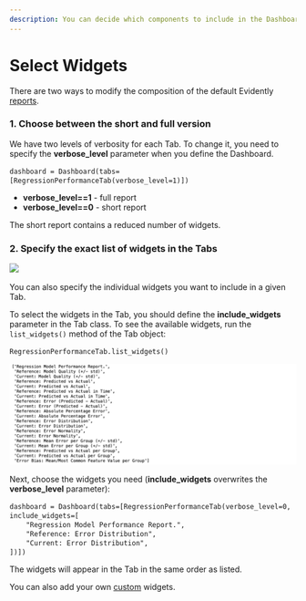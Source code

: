 ```yaml
---
description: You can decide which components to include in the Dashboards or HTML Reports.
---
```


# Select Widgets

There are two ways to modify the composition of the default Evidently [reports](../reports/).

### 1. Choose between the short and full version

We have two levels of verbosity for each Tab. To change it, you need to specify the **verbose\_level** parameter when you define the Dashboard.

```
dashboard = Dashboard(tabs=[RegressionPerformanceTab(verbose_level=1)])
```

* **verbose\_level==1** - full report
* **verbose\_level==0** - short report

The short report contains a reduced number of widgets.

### 2. Specify the exact list of widgets in the Tabs

![](../.gitbook/assets/customization\_select\_widgets.png)

You can also specify the individual widgets you want to include in a given Tab.

To select the widgets in the Tab, you should define the **include\_widgets** parameter in the Tab class. To see the available widgets, run the `list_widgets()` method of the Tab object:

```
RegressionPerformanceTab.list_widgets()
```

![](<../.gitbook/assets/image (10) (1).png>)

Next, choose the widgets you need (**include\_widgets** overwrites the **verbose\_level** parameter):

```
dashboard = Dashboard(tabs=[RegressionPerformanceTab(verbose_level=0, include_widgets=[
    "Regression Model Performance Report.",
    "Reference: Error Distribution",
    "Current: Error Distribution",
])])
```

The widgets will appear in the Tab in the same order as listed.

You can also add your own [custom](add-a-custom-widget-or-tab.md) widgets.
